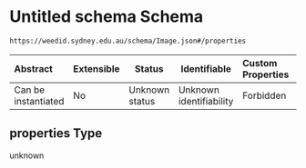 # Untitled schema Schema

```txt
https://weedid.sydney.edu.au/schema/Image.json#/properties
```




| Abstract            | Extensible | Status         | Identifiable            | Custom Properties | Additional Properties | Access Restrictions | Defined In                                                          |
| :------------------ | ---------- | -------------- | ----------------------- | :---------------- | --------------------- | ------------------- | ------------------------------------------------------------------- |
| Can be instantiated | No         | Unknown status | Unknown identifiability | Forbidden         | Allowed               | none                | [Image.schema.json\*](out/Image.schema.json "open original schema") |

## properties Type

unknown
